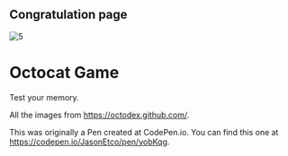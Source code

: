 ## Congratulation page
![5](https://user-images.githubusercontent.com/54696486/132770839-044e2831-83d8-4c44-b44d-274c85cb42aa.png)

# Octocat Game
Test your memory.

All the images from https://octodex.github.com/.

This was originally a Pen created at CodePen.io. You can find this one at https://codepen.io/JasonEtco/pen/yobKqg.
